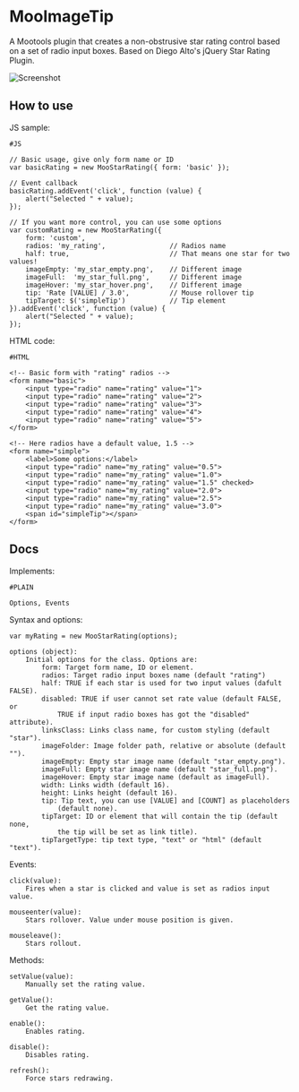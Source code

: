 MooImageTip
===========

A Mootools plugin that creates a non-obstrusive star rating control based on a set of radio input boxes. 
Based on Diego Alto's jQuery Star Rating Plugin.

![Screenshot](https://github.com/lorenzos/MooStarRating/raw/master/Graphics/logo.png)


How to use
----------

JS sample:

	#JS
	
	// Basic usage, give only form name or ID
	var basicRating = new MooStarRating({ form: 'basic' });
	
	// Event callback
	basicRating.addEvent('click', function (value) {
		alert("Selected " + value);
	});
	
	// If you want more control, you can use some options
	var customRating = new MooStarRating({
		form: 'custom',
		radios: 'my_rating',                // Radios name
		half: true,                         // That means one star for two values!
		imageEmpty: 'my_star_empty.png',    // Different image
		imageFull:  'my_star_full.png',     // Different image
		imageHover: 'my_star_hover.png',    // Different image
		tip: 'Rate [VALUE] / 3.0',          // Mouse rollover tip
		tipTarget: $('simpleTip')           // Tip element
	}).addEvent('click', function (value) {
		alert("Selected " + value);
	});

HTML code:

	#HTML
	
	<!-- Basic form with "rating" radios -->
	<form name="basic">
	    <input type="radio" name="rating" value="1">
	    <input type="radio" name="rating" value="2">
	    <input type="radio" name="rating" value="3">
	    <input type="radio" name="rating" value="4">
	    <input type="radio" name="rating" value="5">
	</form>
	
	<!-- Here radios have a default value, 1.5 -->
	<form name="simple">
	    <label>Some options:</label>
	    <input type="radio" name="my_rating" value="0.5">
	    <input type="radio" name="my_rating" value="1.0">
	    <input type="radio" name="my_rating" value="1.5" checked>
	    <input type="radio" name="my_rating" value="2.0">
	    <input type="radio" name="my_rating" value="2.5">
	    <input type="radio" name="my_rating" value="3.0">
	    <span id="simpleTip"></span>
	</form>


Docs
----------

Implements:

	#PLAIN
	
	Options, Events

Syntax and options:

	var myRating = new MooStarRating(options);
	
	options (object): 
		Initial options for the class. Options are:
			form: Target form name, ID or element.
			radios: Target radio input boxes name (default "rating")
			half: TRUE if each star is used for two input values (dafult FALSE).
			disabled: TRUE if user cannot set rate value (default FALSE, or
				TRUE if input radio boxes has got the "disabled" attribute).
			linksClass: Links class name, for custom styling (default "star").
			imageFolder: Image folder path, relative or absolute (default "").
			imageEmpty: Empty star image name (default "star_empty.png").
			imageFull: Empty star image name (default "star_full.png").
			imageHover: Empty star image name (default as imageFull).
			width: Links width (default 16).
			height: Links height (default 16).
			tip: Tip text, you can use [VALUE] and [COUNT] as placeholders
				(default none).
			tipTarget: ID or element that will contain the tip (default none,
				the tip will be set as link title).
			tipTargetType: tip text type, "text" or "html" (default "text").

Events:

	click(value): 
		Fires when a star is clicked and value is set as radios input value.
	
	mouseenter(value):
		Stars rollover. Value under mouse position is given.
	
	mouseleave():
		Stars rollout.

Methods:

	setValue(value): 
		Manually set the rating value.
	
	getValue(): 
		Get the rating value.
	
	enable(): 
		Enables rating.
	
	disable(): 
		Disables rating.
	
	refresh():
		Force stars redrawing.
